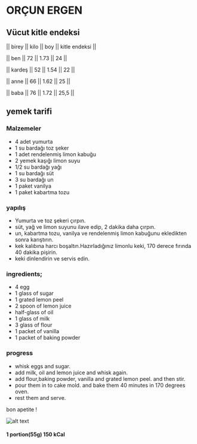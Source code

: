 # ORÇUN ERGEN 

## Vücut kitle endeksi

||  birey  || kilo ||  boy   || kitle endeksi ||
             
||   ben   ||  72  ||  1.73  ||      24       ||

|| kardeş  ||  52  ||  1.54  ||      22       ||

||  anne   ||  66  ||  1.62  ||      25       ||

||  baba   ||  76  ||  1.72  ||     25,5      ||

## yemek tarifi

### Malzemeler

- 4 adet yumurta
- 1 su bardağı toz şeker
- 1 adet rendelenmiş limon kabuğu
- 2 yemek kaşığı limon suyu
- 1/2 su bardağı yağı
- 1 su bardağı süt
- 3 su bardağı un
- 1 paket vanilya
- 1 paket kabartma tozu

### yapılış

- Yumurta ve toz şekeri çırpın.
- süt, yağ ve limon suyunu ilave edip, 2 dakika daha çırpın.
- un, kabartma tozu, vanilya ve rendelenmiş limon kabuğunu ekledikten sonra karıştırın.
- kek kalıbına harcı boşaltın.Hazırladığınız limonlu keki, 170 derece fırında 40 dakika pişirin.
- keki dinlendirin ve servis edin.

### ingredients;

- 4 egg
- 1 glass of sugar
- 1 grated lemon peel
- 2 spoon of lemon juice
- half-glass of oil
- 1 glass of milk
- 3 glass of flour
- 1 packet of vanilla
- 1 packet of baking powder

### progress

- whisk eggs and sugar.
- add milk, oil and lemon juice and whisk again.
- add flour,baking powder, vanilla and grated lemon peel. and then stir.
- pour them in to cake mold. and bake them 40 minutes in 170 degrees oven.
- rest them and serve.

bon apetite !

![alt text](https://images.app.goo.gl/oCWhDFgoDkWCaedo8)

#### 1 portion(55g) 150 kCal
